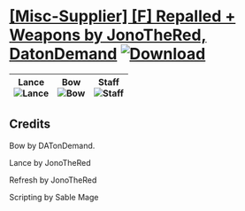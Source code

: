 # [\[Misc-Supplier\] \[F\] Repalled + Weapons by JonoTheRed, DatonDemand](https://github.com/Klokinator/FE-Repo/tree/main/Battle%20Animations/Bards,%20Dancers,%20Suppliers,%20Misc/%5BMisc-Supplier%5D%20%5BF%5D%20Repalled%20%2B%20Weapons%20by%20JonoTheRed,%20DatonDemand) [![Download](https://img.shields.io/badge/Download--red?style=social&logo=github)](https://minhaskamal.github.io/DownGit/#/home?url=https://github.com/Klokinator/FE-Repo/tree/main/Battle%20Animations/Bards,%20Dancers,%20Suppliers,%20Misc/%5BMisc-Supplier%5D%20%5BF%5D%20Repalled%20%2B%20Weapons%20by%20JonoTheRed,%20DatonDemand)

| <b>Lance</b><br/><img alt="Lance" src="https://raw.githubusercontent.com/Klokinator/FE-Repo/main/Battle%20Animations/Bards,%20Dancers,%20Suppliers,%20Misc/%5BMisc-Supplier%5D%20%5BF%5D%20Repalled%20+%20Weapons%20by%20JonoTheRed,%20DatonDemand/2.%20Lance/Lance.gif"/> | <b>Bow</b><br/><img alt="Bow" src="https://raw.githubusercontent.com/Klokinator/FE-Repo/main/Battle%20Animations/Bards,%20Dancers,%20Suppliers,%20Misc/%5BMisc-Supplier%5D%20%5BF%5D%20Repalled%20+%20Weapons%20by%20JonoTheRed,%20DatonDemand/5.%20Bow/Bow.gif"/> | <b>Staff</b><br/><img alt="Staff" src="https://raw.githubusercontent.com/Klokinator/FE-Repo/main/Battle%20Animations/Bards,%20Dancers,%20Suppliers,%20Misc/%5BMisc-Supplier%5D%20%5BF%5D%20Repalled%20+%20Weapons%20by%20JonoTheRed,%20DatonDemand/7.%20Staff/Staff.gif"/> |
| :---: | :---: | :---: |

## Credits

Bow by DATonDemand.

Lance by JonoTheRed

Refresh by JonoTheRed

Scripting by Sable Mage

